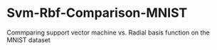 # Svm-Rbf-Comparison-MNIST
Commparing support vector machine vs. Radial basis function on the MNIST dataset
